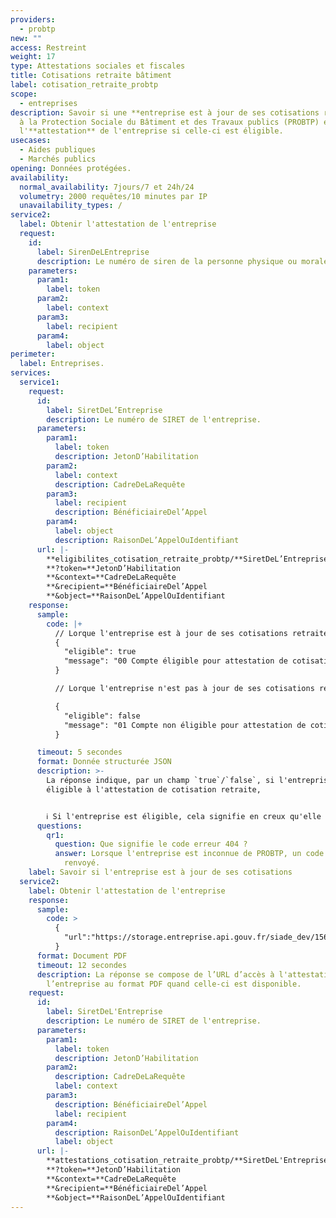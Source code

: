 ```yaml
---
providers:
  - probtp
new: ""
access: Restreint
weight: 17
type: Attestations sociales et fiscales
title: Cotisations retraite bâtiment
label: cotisation_retraite_probtp
scope:
  - entreprises
description: Savoir si une **entreprise est à jour de ses cotisations retraite**
  à la Protection Sociale du Bâtiment et des Travaux publics (PROBTP) et obtenir
  l'**attestation** de l'entreprise si celle-ci est éligible.
usecases:
  - Aides publiques
  - Marchés publics
opening: Données protégées.
availability:
  normal_availability: 7jours/7 et 24h/24
  volumetry: 2000 requêtes/10 minutes par IP
  unavailability_types: /
service2:
  label: Obtenir l'attestation de l'entreprise
  request:
    id:
      label: SirenDeLEntreprise
      description: Le numéro de siren de la personne physique ou morale recherchée
    parameters:
      param1:
        label: token
      param2:
        label: context
      param3:
        label: recipient
      param4:
        label: object
perimeter:
  label: Entreprises.
services:
  service1:
    request:
      id:
        label: SiretDeL’Entreprise
        description: Le numéro de SIRET de l'entreprise.
      parameters:
        param1:
          label: token
          description: JetonD’Habilitation
        param2:
          label: context
          description: CadreDeLaRequête
        param3:
          label: recipient
          description: BénéficiaireDel’Appel
        param4:
          label: object
          description: RaisonDeL’AppelOuIdentifiant
      url: |-
        **eligibilites_cotisation_retraite_probtp/**SiretDeL’Entreprise
        **?token=**JetonD’Habilitation
        **&context=**CadreDeLaRequête
        **&recipient=**BénéficiaireDel’Appel
        **&object=**RaisonDeL’AppelOuIdentifiant
    response:
      sample:
        code: |+
          // Lorque l'entreprise est à jour de ses cotisations retraite :
          {
            "eligible": true
            "message": "00 Compte éligible pour attestation de cotisation"
          }

          // Lorque l'entreprise n'est pas à jour de ses cotisations retraite :

          {
            "eligible": false 
            "message": "01 Compte non éligible pour attestation de cotisation"
          }

      timeout: 5 secondes
      format: Donnée structurée JSON
      description: >-
        La réponse indique, par un champ `true`/`false`, si l'entreprise est
        éligible à l'attestation de cotisation retraite, 


        ℹ️ Si l'entreprise est éligible, cela signifie en creux qu'elle est en règle de ses cotisations retraites.
      questions:
        qr1:
          question: Que signifie le code erreur 404 ?
          answer: Lorsque l'entreprise est inconnue de PROBTP, un code erreur (404) est
            renvoyé.
    label: Savoir si l'entreprise est à jour de ses cotisations
  service2:
    label: Obtenir l'attestation de l'entreprise
    response:
      sample:
        code: >
          {
            "url":"https://storage.entreprise.api.gouv.fr/siade_dev/1569139162-b99824d9c764aae19a862a0af-attestation_cotisation_retraite_probtp.pdf"
          }
      format: Document PDF
      timeout: 12 secondes
      description: La réponse se compose de l’URL d’accès à l'attestation de
        l’entreprise au format PDF quand celle-ci est disponible.
    request:
      id:
        label: SiretDeL'Entreprise
        description: Le numéro de SIRET de l'entreprise.
      parameters:
        param1:
          label: token
          description: JetonD’Habilitation
        param2:
          description: CadreDeLaRequête
          label: context
        param3:
          description: BénéficiaireDel’Appel
          label: recipient
        param4:
          description: RaisonDeL’AppelOuIdentifiant
          label: object
      url: |-
        **attestations_cotisation_retraite_probtp/**SiretDeL'Entreprise
        **?token=**JetonD’Habilitation
        **&context=**CadreDeLaRequête
        **&recipient=**BénéficiaireDel’Appel
        **&object=**RaisonDeL’AppelOuIdentifiant
---
```

